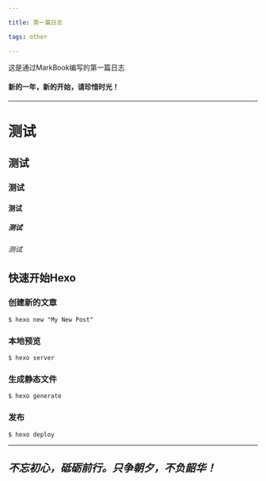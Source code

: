 ```yaml
---

title: 第一篇日志

tags: other

---
```


这是通过MarkBook编写的第一篇日志

#### 新的一年，新的开始，请珍惜时光！


***

# 测试
## 测试
### 测试
#### 测试
##### 测试
###### 测试

## 快速开始Hexo

### 创建新的文章

`$ hexo new "My New Post"`

### 本地预览

`$ hexo server`

### 生成静态文件

`$ hexo generate`

### 发布

`$ hexo deploy`

***

## ***不忘初心，砥砺前行。只争朝夕，不负韶华！***
